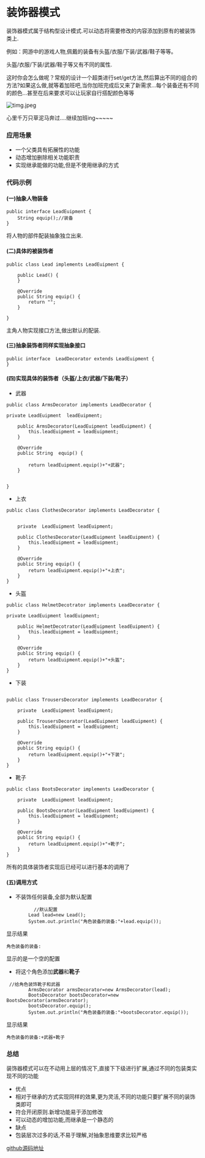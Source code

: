 # 装饰器模式
装饰器模式属于结构型设计模式.可以动态将需要修改的内容添加到原有的被装饰类上.

例如：网游中的游戏人物,佩戴的装备有头盔/衣服/下装/武器/鞋子等等。

头盔/衣服/下装/武器/鞋子等又有不同的属性.

这时你会怎么做呢？常规的设计一个超类进行set/get方法,然后算出不同的组合的方法?如果这么做,就等着加班吧,当你加班完成后又来了新需求...每个装备还有不同的颜色...甚至在后来要求可以让玩家自行搭配颜色等等

![timg.jpeg](http://upload-images.jianshu.io/upload_images/2698278-d74d020c0374bab4.jpeg?imageMogr2/auto-orient/strip%7CimageView2/2/w/1240)

心里千万只草泥马奔过....继续加班ing~~~~~

### 应用场景

- 一个父类具有拓展性的功能
- 动态增加删除相关功能职责
- 实现继承能做的功能,但是不使用继承的方式

### 代码示例

#### (一)抽象人物装备

```
public interface LeadEuipment {
    String equip();//装备
}
```

将人物的部件配装抽象独立出来.

#### (二)具体的被装饰者

```
public class Lead implements LeadEuipment {

    public Lead() {
    }

    @Override
    public String equip() {
        return "";
    }

}
```

主角人物实现接口方法,做出默认的配装.

#### (三)抽象装饰者同样实现抽象接口

```
public interface  LeadDecorator extends LeadEuipment {
}

```
#### (四)实现具体的装饰者（头盔/上衣/武器/下装/靴子）
- 武器

```
public class ArmsDecorator implements LeadDecorator {

private LeadEuipment  leadEuipment;

    public ArmsDecorator(LeadEuipment leadEuipment) {
        this.leadEuipment = leadEuipment;
    }

    @Override
    public String  equip() {

        return leadEuipment.equip()+"+武器";
    }


}

```
- 上衣

```
public class ClothesDecorator implements LeadDecorator {


    private  LeadEuipment leadEuipment;

    public ClothesDecorator(LeadEuipment leadEuipment) {
        this.leadEuipment = leadEuipment;
    }

    @Override
    public String equip() {
        return leadEuipment.equip()+"+上衣";
    }
}
```
- 头盔

```
public class HelmetDecotrator implements LeadDecorator {

private LeadEuipment leadEuipment;

    public HelmetDecotrator(LeadEuipment leadEuipment) {
        this.leadEuipment = leadEuipment;
    }

    @Override
    public String equip() {
        return leadEuipment.equip()+"+头盔";
    }
}
```

- 下装

```

public class TrousersDecorator implements LeadDecorator {

    private  LeadEuipment leadEuipment;

    public TrousersDecorator(LeadEuipment leadEuipment) {
        this.leadEuipment = leadEuipment;
    }

    @Override
    public String equip() {
        return leadEuipment.equip()+"+下装";
    }
}

```

- 靴子

```
public class BootsDecorator implements LeadDecorator {

    private  LeadEuipment leadEuipment;

    public BootsDecorator(LeadEuipment leadEuipment) {
        this.leadEuipment = leadEuipment;
    }

    @Override
    public String equip() {
        return leadEuipment.equip()+"+靴子";
    }
}

```

所有的具体装饰者实现后已经可以进行基本的调用了

#### (五)调用方式
- 不装饰任何装备,全部为默认配置

```
          //默认配置
        Lead lead=new Lead();
        System.out.println("角色装备的装备:"+lead.equip());

```
显示结果

```
角色装备的装备:
```
显示的是一个空的配置


- 将这个角色添加**武器**和**靴子**



```
 //给角色装饰靴子和武器
        ArmsDecorator armsDecorator=new ArmsDecorator(lead);
        BootsDecorator bootsDecorator=new BootsDecorator(armsDecorator);
        bootsDecorator.equip();
        System.out.println("角色装备的装备:"+bootsDecorator.equip());
```

显示结果

```
角色装备的装备:+武器+靴子
```


### 总结

装饰器模式可以在不动用上层的情况下,直接下下级进行扩展,通过不同的包装类实现不同的功能

- 优点
 - 相对于继承的方式实现同样的效果,更为灵活,不同的功能只要扩展不同的装饰类即可
 - 符合开闭原则.新增功能易于添加修改
 - 可以动态的增加功能,而继承是一个静态的
- 缺点
 - 包装层次过多的话,不易于理解,对抽象思维要求比较严格

  
[github源码地址](https://github.com/Allure0/AndroidDesignPattern/blob/master/app/src/main/java/com/allure/designPattern/decorator/DecoratorTest.java)  
 

